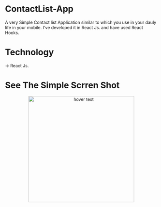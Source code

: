 # ContactList-App
A very Simple Contact list Application similar to which you use in your dauly life in your mobile.
I've developed it in React Js. and have used React Hooks.
# Technology
-> React Js.

# See The Simple Scrren Shot

<p align="center">
  <img src="your_relative_path_here" width="350" title="hover text">
 
</p>
